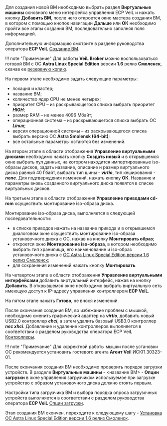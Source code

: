 Для создания новой ВМ необходимо выбрать раздел **Виртуальные машины** основного меню интерфейса 
управления ECP VeiL и нажать кнопку **Добавить ВМ**, после чего откроется окно мастера создания ВМ, 
в котором с помощью кнопок навигации **Дальше** или **ОК** необходимо пройти все этапы 
создания ВМ, последовательно заполняя поля информацией.

Дополнительную информацию смотрите в разделе руководства оператора **ECP VeiL** 
[Создание ВМ](https://veil.mashtab.org/docs/base/operator_guide/domains/create/).

!!! note "Примечание" 
    Для работы **VeiL Broker** можно воспользоваться готовой ВМ с ОС **Astra Linux Special Edition** версии **1.6** 
    релиз **Смоленск**, скачав ее [резервную копию](https://veil-update.mashtab.org/files/astra/astravdi-2021.05.26-19.16.19.tar).

На первом этапе необходимо задать следующие параметры:

   - локация и кластер;
   - название ВМ;
   - количество ядер CPU не менее четырех;
   - приоритет CPU – из раскрывающегося списка выбрать приоритет **_HIGH_**;
   - размер RAM – не менее 4096 Мбайт;
   - операционная система – из раскрывающегося списка выбрать ОС **_Linux_**;
   - версия операционной системы – из раскрывающегося списка выбрать версию ОС **Astra Smolensk (64-bit)**;
   - все остальные параметры остаются без изменений.

На втором этапе в области отображения **Управление виртуальными дисками** необходимо нажать 
кнопку **Создать новый** и в открывшемся окне выбрать пул данных, на котором находится 
импортированные iso-образы дисков, задать название, описание и размер виртуального 
диска равный 40 Гбайт, выбрать тип шины - **_virtio_**, тип кеширования - **_none_**. Для подтверждения 
изменений, нажать кнопку **ОК**. Название и параметры вновь созданного виртуального диска 
появятся в списке виртуальных дисков. 

На третьем этапе в области отображения **Управление приводами cd-rom** осуществить 
монтирование iso-образа диска.

Монтирование iso-образа диска, выполняется в следующей последовательности:

   - в списке приводов нажать на название привода и в открывшемся диалоговом окне осуществить 
     монтирование iso-образа установочного диска с ОС, нажав на кнопку **Монтировать образ**;
   - откроется окно **Монтирование iso-образа**, в котором необходимо выбрать тип хранилища, его наименование 
     и iso-образ установочного диска c 
     [ОС Astra Linux Special Edition версии 1.6 релиз Смоленск](https://veil-update.mashtab.org/files/astra/smolensk/smolensk-1.6-20.06.2018_15.56.iso);
   - для сохранения изменений нажать кнопку **Монтировать**.

На четвертом этапе в области отображения **Управление виртуальными интерфейсами** добавить 
виртуальный интерфейс, нажав на кнопку **Добавить**. В открывшемся окне необходимо выбрать 
виртуальную сеть имеющую доступ к IP-адресу управления контроллером **ECP VeiL**.

На пятом этапе нажать **Готово**, не внося изменений.

После окончания создания ВМ, во избежание проблем с мышкой, необходимо сменить графический 
адаптер на **_virtio_**, добавить новый USB2.0 контроллер **_ehci_**, а затем удалить базовый USB3.0 контроллер 
**_nec xhci_**. Добавление и удаление контроллеров выполняется в соответствии с разделом руководства оператора ECP VeiL 
[Контроллеры](https://veil.mashtab.org/docs/base/operator_guide/domains/controllers/).

!!! note "Примечание" 
    Для корректной работы мышки после установки ОС рекомендуется установить гостевого 
    агента **Агент Veil** ИСКП.30323-01.

После окончания создания ВМ необходимо проверить порядок загрузки устройств. 
В разделе **Виртуальные машины** - <название ВМ> - **Опции загрузки** в окне управления 
загрузчиком используемое при загрузке устройство с образом установочного диска должно стоять первым.

Настройки типа загрузчика ВМ и выбора порядка опроса загрузочных устройств выполняется 
в соответствии с разделом руководства оператора **ECP VeiL** 
[Опции загрузки](https://veil.mashtab.org/docs/base/operator_guide/domains/boot/).

Этап создания ВМ окончен, переходите к следующему шагу - 
[Установка ОС Astra Linux Special Edition версии 1.6 релиз Смоленск](../engineer_guide/install_os.md).
